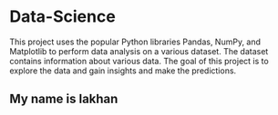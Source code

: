 # Data-Science
This project uses the popular Python libraries Pandas, NumPy, and Matplotlib to perform data analysis on a various dataset. The dataset contains information about various data. The goal of this project is to explore the data and gain insights and make the predictions.

## My name is lakhan